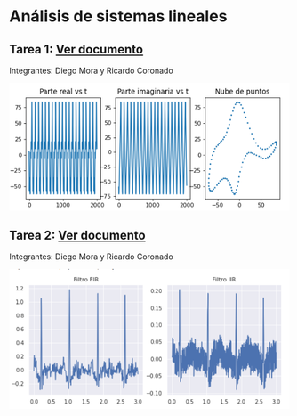 
# Análisis de sistemas lineales
## Tarea 1: [Ver documento](docs/tarea1)    
 Integrantes: Diego Mora y Ricardo Coronado
 <div aling="center"><img src="/docs/tarea1/efelante.png"></div>
 
 
## Tarea 2: [Ver documento](docs/tarea2)
 Integrantes: Diego Mora y Ricardo Coronado
 <div aling="center"><img src="/docs/tarea2/fotica.png"></div>


